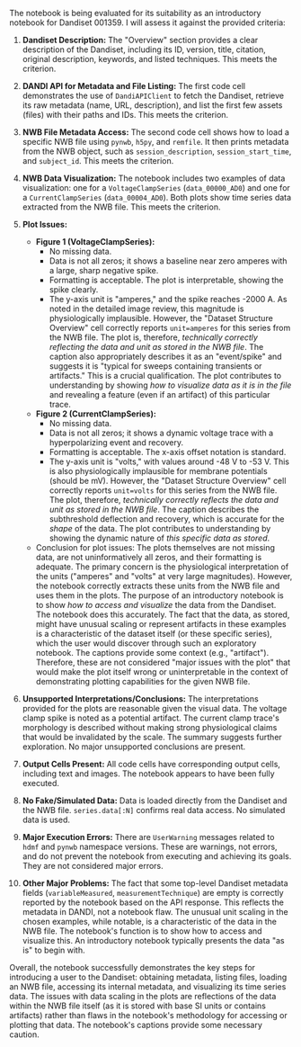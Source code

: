 The notebook is being evaluated for its suitability as an introductory notebook for Dandiset 001359. I will assess it against the provided criteria:

1.  **Dandiset Description:** The "Overview" section provides a clear description of the Dandiset, including its ID, version, title, citation, original description, keywords, and listed techniques. This meets the criterion.

2.  **DANDI API for Metadata and File Listing:** The first code cell demonstrates the use of `DandiAPIClient` to fetch the Dandiset, retrieve its raw metadata (name, URL, description), and list the first few assets (files) with their paths and IDs. This meets the criterion.

3.  **NWB File Metadata Access:** The second code cell shows how to load a specific NWB file using `pynwb`, `h5py`, and `remfile`. It then prints metadata from the NWB object, such as `session_description`, `session_start_time`, and `subject_id`. This meets the criterion.

4.  **NWB Data Visualization:** The notebook includes two examples of data visualization: one for a `VoltageClampSeries` (`data_00000_AD0`) and one for a `CurrentClampSeries` (`data_00004_AD0`). Both plots show time series data extracted from the NWB file. This meets the criterion.

5.  **Plot Issues:**
    *   **Figure 1 (VoltageClampSeries):**
        *   No missing data.
        *   Data is not all zeros; it shows a baseline near zero amperes with a large, sharp negative spike.
        *   Formatting is acceptable. The plot is interpretable, showing the spike clearly.
        *   The y-axis unit is "amperes," and the spike reaches -2000 A. As noted in the detailed image review, this magnitude is physiologically implausible. However, the "Dataset Structure Overview" cell correctly reports `unit=amperes` for this series from the NWB file. The plot is, therefore, *technically correctly reflecting the data and unit as stored in the NWB file*. The caption also appropriately describes it as an "event/spike" and suggests it is "typical for sweeps containing transients or artifacts." This is a crucial qualification. The plot contributes to understanding by showing *how to visualize data as it is in the file* and revealing a feature (even if an artifact) of this particular trace.
    *   **Figure 2 (CurrentClampSeries):**
        *   No missing data.
        *   Data is not all zeros; it shows a dynamic voltage trace with a hyperpolarizing event and recovery.
        *   Formatting is acceptable. The x-axis offset notation is standard.
        *   The y-axis unit is "volts," with values around -48 V to -53 V. This is also physiologically implausible for membrane potentials (should be mV). However, the "Dataset Structure Overview" cell correctly reports `unit=volts` for this series from the NWB file. The plot, therefore, *technically correctly reflects the data and unit as stored in the NWB file*. The caption describes the subthreshold deflection and recovery, which is accurate for the *shape* of the data. The plot contributes to understanding by showing the dynamic nature of *this specific data as stored*.
    *   Conclusion for plot issues: The plots themselves are not missing data, are not uninformatively all zeros, and their formatting is adequate. The primary concern is the physiological interpretation of the units ("amperes" and "volts" at very large magnitudes). However, the notebook correctly extracts these units from the NWB file and uses them in the plots. The purpose of an introductory notebook is to show *how to access and visualize* the data from the Dandiset. The notebook does this accurately. The fact that the data, as stored, might have unusual scaling or represent artifacts in these examples is a characteristic of the dataset itself (or these specific series), which the user would discover through such an exploratory notebook. The captions provide some context (e.g., "artifact"). Therefore, these are not considered "major issues with the plot" that would make the plot itself wrong or uninterpretable in the context of demonstrating plotting capabilities for the given NWB file.

6.  **Unsupported Interpretations/Conclusions:** The interpretations provided for the plots are reasonable given the visual data. The voltage clamp spike is noted as a potential artifact. The current clamp trace's morphology is described without making strong physiological claims that would be invalidated by the scale. The summary suggests further exploration. No major unsupported conclusions are present.

7.  **Output Cells Present:** All code cells have corresponding output cells, including text and images. The notebook appears to have been fully executed.

8.  **No Fake/Simulated Data:** Data is loaded directly from the Dandiset and the NWB file. `series.data[:N]` confirms real data access. No simulated data is used.

9.  **Major Execution Errors:** There are `UserWarning` messages related to `hdmf` and `pynwb` namespace versions. These are warnings, not errors, and do not prevent the notebook from executing and achieving its goals. They are not considered major errors.

10. **Other Major Problems:** The fact that some top-level Dandiset metadata fields (`variableMeasured`, `measurementTechnique`) are empty is correctly reported by the notebook based on the API response. This reflects the metadata in DANDI, not a notebook flaw. The unusual unit scaling in the chosen examples, while notable, is a characteristic of the data in the NWB file. The notebook's function is to show how to access and visualize this. An introductory notebook typically presents the data "as is" to begin with.

Overall, the notebook successfully demonstrates the key steps for introducing a user to the Dandiset: obtaining metadata, listing files, loading an NWB file, accessing its internal metadata, and visualizing its time series data. The issues with data scaling in the plots are reflections of the data within the NWB file itself (as it is stored with base SI units or contains artifacts) rather than flaws in the notebook's methodology for accessing or plotting that data. The notebook's captions provide some necessary caution.